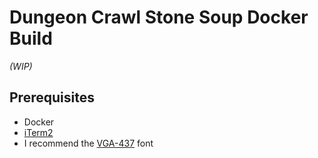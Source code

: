 
# Dungeon Crawl Stone Soup Docker Build

*(WIP)*

## Prerequisites

* Docker
* [iTerm2](https://www.iterm2.com/)
* I recommend the [VGA-437](https://www.dafont.com/perfect-dos-vga-437.font) font
